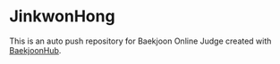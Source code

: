 # JinkwonHong
This is an auto push repository for Baekjoon Online Judge created with [BaekjoonHub](https://github.com/BaekjoonHub/BaekjoonHub).
